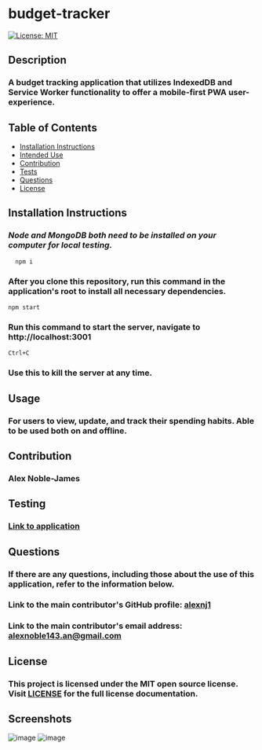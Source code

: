 
  # budget-tracker

  [![License: MIT](https://img.shields.io/badge/License-MIT-yellow.svg)](https://opensource.org/licenses/MIT)

  ## Description


  ### A budget tracking application that utilizes IndexedDB and Service Worker functionality to offer a mobile-first PWA user-experience.

  ## Table of Contents


  * [Installation Instructions](#installation-instructions)
  * [Intended Use](#usage)
  * [Contribution](#contribution)
  * [Tests](#testing)
  * [Questions](#questions)
  * [License](#license)

  ## Installation Instructions
### *Node and MongoDB both need to be installed on your computer for local testing.*
      npm i
### After you clone this repository, run this command in the application's root to install all necessary dependencies.
    npm start
### Run this command to start the server, navigate to http://localhost:3001
    Ctrl+C
### Use this to kill the server at any time.


  ## Usage


  ### For users to view, update, and track their spending habits. Able to be used both on and offline.
  
  ## Contribution


### Alex Noble-James

  
  ## Testing


  ### [Link to application](https://immense-tundra-05674.herokuapp.com/)
  
  ## Questions


  ### If there are any questions, including those about the use of this application, refer to the information below.
  
  ### Link to the main contributor's GitHub profile: [alexnj1](https://www.github.com/alexnj1)

  ### Link to the main contributor's email address: alexnoble143.an@gmail.com
  
  ## License
  
  ### This project is licensed under the MIT open source license. Visit [LICENSE](/LICENSE) for the full license documentation.
  
  ## Screenshots
  
  ![image](https://user-images.githubusercontent.com/93218601/165351727-a80cdf7c-1ebe-46a4-b2be-906c00c4afe1.png)
  ![image](https://user-images.githubusercontent.com/93218601/165351785-ee76d8e4-75cd-4e44-a94a-f5ebaaab6b95.png)

